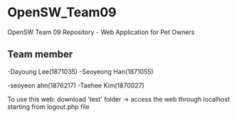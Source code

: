 # OpenSW_Team09
 OpenSW Team 09 Repository - Web Application for Pet Owners
 
 ## Team member
 -Dayoung Lee(1871035) -Seoyeong Han(1871055)

 -seoyeon ahn(1876217) -Taehee Kim(1870027)
 
 
 To use this web: download 'test' folder -> access the web through localhost starting from logout.php file

